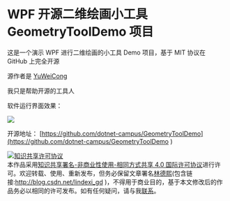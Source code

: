 
# WPF 开源二维绘画小工具 GeometryToolDemo 项目

这是一个演示 WPF 进行二维绘画的小工具 Demo 项目，基于 MIT 协议在 GitHub 上完全开源

<!--more-->


<!-- CreateTime:2022/1/29 9:24:05 -->

<!-- 发布 -->

源作者是 [YuWeiCong](https://github.com/YuWeiCong)

我只是帮助开源的工具人

软件运行界面效果：

<!-- ![](image/WPF 开源二维绘画小工具 GeometryToolDemo 项目/WPF 开源二维绘画小工具 GeometryToolDemo 项目0.png) -->
![](http://image.acmx.xyz/lindexi%2FREADME0.png)

开源地址： [https://github.com/dotnet-campus/GeometryToolDemo](https://github.com/dotnet-campus/GeometryToolDemo )





<a rel="license" href="http://creativecommons.org/licenses/by-nc-sa/4.0/"><img alt="知识共享许可协议" style="border-width:0" src="https://licensebuttons.net/l/by-nc-sa/4.0/88x31.png" /></a><br />本作品采用<a rel="license" href="http://creativecommons.org/licenses/by-nc-sa/4.0/">知识共享署名-非商业性使用-相同方式共享 4.0 国际许可协议</a>进行许可。欢迎转载、使用、重新发布，但务必保留文章署名[林德熙](http://blog.csdn.net/lindexi_gd)(包含链接:http://blog.csdn.net/lindexi_gd )，不得用于商业目的，基于本文修改后的作品务必以相同的许可发布。如有任何疑问，请与我[联系](mailto:lindexi_gd@163.com)。